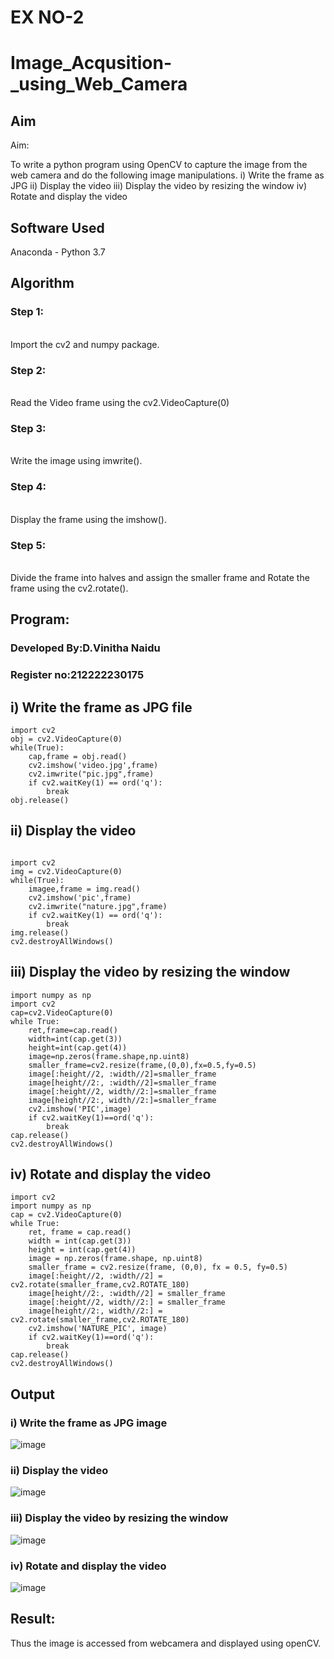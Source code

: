 # EX NO-2
# Image_Acqusition-_using_Web_Camera
## Aim
 
Aim:
 
To write a python program using OpenCV to capture the image from the web camera and do the following image manipulations.
i) Write the frame as JPG 
ii) Display the video 
iii) Display the video by resizing the window
iv) Rotate and display the video

## Software Used
Anaconda - Python 3.7
## Algorithm
### Step 1:
<br>Import the cv2 and numpy package.

### Step 2:
<br>
Read the Video frame using the cv2.VideoCapture(0)

### Step 3:
<br>Write the image using imwrite().

### Step 4:
<br>
Display the frame using the imshow().

### Step 5:
<br>Divide the frame into halves and assign the smaller frame and Rotate the frame using the cv2.rotate().

## Program:

### Developed By:D.Vinitha Naidu
### Register no:212222230175

## i) Write the frame as JPG file
```
import cv2
obj = cv2.VideoCapture(0)
while(True):
    cap,frame = obj.read()
    cv2.imshow('video.jpg',frame)
    cv2.imwrite("pic.jpg",frame)
    if cv2.waitKey(1) == ord('q'):
        break
obj.release()
```


## ii) Display the video
```

import cv2
img = cv2.VideoCapture(0)
while(True):
    imagee,frame = img.read()
    cv2.imshow('pic',frame)
    cv2.imwrite("nature.jpg",frame)
    if cv2.waitKey(1) == ord('q'):
        break
img.release()
cv2.destroyAllWindows()

```



## iii) Display the video by resizing the window
```
import numpy as np
import cv2
cap=cv2.VideoCapture(0)
while True:
    ret,frame=cap.read()
    width=int(cap.get(3))
    height=int(cap.get(4))
    image=np.zeros(frame.shape,np.uint8)
    smaller_frame=cv2.resize(frame,(0,0),fx=0.5,fy=0.5)
    image[:height//2, :width//2]=smaller_frame
    image[height//2:, :width//2]=smaller_frame
    image[:height//2, width//2:]=smaller_frame
    image[height//2:, width//2:]=smaller_frame
    cv2.imshow('PIC',image)
    if cv2.waitKey(1)==ord('q'):
        break
cap.release()
cv2.destroyAllWindows()
```

## iv) Rotate and display the video
```
import cv2
import numpy as np
cap = cv2.VideoCapture(0)
while True:
    ret, frame = cap.read() 
    width = int(cap.get(3))
    height = int(cap.get(4))
    image = np.zeros(frame.shape, np.uint8) 
    smaller_frame = cv2.resize(frame, (0,0), fx = 0.5, fy=0.5)
    image[:height//2, :width//2] = cv2.rotate(smaller_frame,cv2.ROTATE_180)
    image[height//2:, :width//2] = smaller_frame 
    image[:height//2, width//2:] = smaller_frame
    image[height//2:, width//2:] = cv2.rotate(smaller_frame,cv2.ROTATE_180)
    cv2.imshow('NATURE_PIC', image)
    if cv2.waitKey(1)==ord('q'):
        break
cap.release()
cv2.destroyAllWindows()
```









## Output

### i) Write the frame as JPG image


![image](https://github.com/premalatha-sureshbabu/Image_Acqusition-_using_Web_Camera/assets/120620842/63d3f302-29f3-4e97-901b-7fa340acbfed)



### ii) Display the video

![image](https://github.com/premalatha-sureshbabu/Image_Acqusition-_using_Web_Camera/assets/120620842/25722fb4-ee94-472f-a5d3-e9c57a5f86c7)



### iii) Display the video by resizing the window

![image](https://github.com/premalatha-sureshbabu/Image_Acqusition-_using_Web_Camera/assets/120620842/54b00ea5-e9f1-4901-b038-4ac7f1470899)




### iv) Rotate and display the video

![image](https://github.com/premalatha-sureshbabu/Image_Acqusition-_using_Web_Camera/assets/120620842/0b4f7a35-ab82-4231-969e-093f261c5f2f)

## Result:
Thus the image is accessed from webcamera and displayed using openCV.

